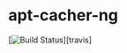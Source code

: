 # apt-cacher-ng

[![Build Status](https://travis-ci.org/RightScale-Services-Cookbooks/apt-cacher-ng.svg?style=flat)][travis]

